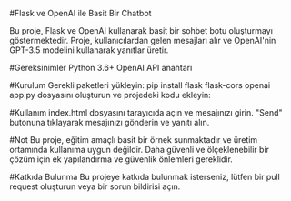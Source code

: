 #Flask ve OpenAI ile Basit Bir Chatbot 

Bu proje, Flask ve OpenAI kullanarak basit bir sohbet botu oluşturmayı göstermektedir. Proje, kullanıcılardan gelen mesajları alır ve OpenAI'nin GPT-3.5 modelini kullanarak yanıtlar üretir.

#Gereksinimler
Python 3.6+
OpenAI API anahtarı

#Kurulum
Gerekli paketleri yükleyin:
pip install flask flask-cors openai
app.py dosyasını oluşturun ve projedeki kodu ekleyin:

#Kullanım
index.html dosyasını tarayıcıda açın ve mesajınızı girin.
"Send" butonuna tıklayarak mesajınızı gönderin ve yanıtı alın.

#Not
Bu proje, eğitim amaçlı basit bir örnek sunmaktadır ve üretim ortamında kullanıma uygun değildir. Daha güvenli ve ölçeklenebilir bir çözüm için ek yapılandırma ve güvenlik önlemleri gereklidir.

#Katkıda Bulunma
Bu projeye katkıda bulunmak isterseniz, lütfen bir pull request oluşturun veya bir sorun bildirisi açın.
